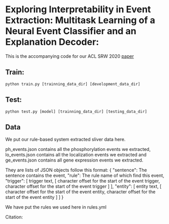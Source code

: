 # Exploring Interpretability in Event Extraction: Multitask Learning of a Neural Event Classifier and an Explanation Decoder: 

This is the accompanying code for our ACL SRW 2020 [paper]() 

## Train:

`python train.py [trainning_data_dir] [development_data_dir] `

## Test:

`python test.py [model] [trainning_data_dir] [testing_data_dir]`

## Data
We put our rule-based system extracted sliver data here.

ph_events.json contains all the phosphorylation events we extracted, lo_events.json contains all the localization events we extracted and ge_events.json contains all gene expression events we extracted.

They are lists of JSON objects follow this format:
{
    "sentence": The sentence contains the event,
    "rule": The rule name of which find this event,
    "trigger": [
      trigger text,
      [
        character offset for the start of the event trigger,
        character offset for the start of the event trigger
      ]
    ],
    "entity": [
      entity text,
      [
        character offset for the start of the event entity,
        character offset for the start of the event entity
      ]
    ]
}

We have put the rules we used here in rules.yml

Citation:
```

```
